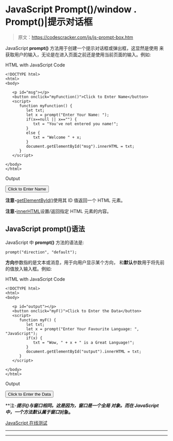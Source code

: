 # JavaScript Prompt()/window . Prompt()|提示对话框

> 原文：<https://codescracker.com/js/js-prompt-box.htm>

JavaScript **prompt()** 方法用于创建一个提示对话框或弹出框，这显然是使用 来获取用户的输入，无论是在进入页面之前还是使用当前页面的输入。例如:

HTML with JavaScript Code

```
<!DOCTYPE html>
<html>
<body>

   <p id="msg"></p>
   <button onclick="myFunction()">Click to Enter Name</button>
   <script>
      function myFunction() {
         let txt;
         let x = prompt("Enter Your Name: ");
         if(x==null || x=="") {
            txt = "You've not entered you name!";
         }
         else {
            txt = "Welcome " + x;
         }
         document.getElementById("msg").innerHTML = txt;
      }
   </script>

</body>
</html>
```

Output

<button onclick="myFunction()">Click to Enter Name</button> 

**注意-**[getElementById()](/js/js-getElementById.htm)使用其 ID 值返回一个 HTML 元素。

**注意-**[innerHTML](/js/js-innerHTML.htm)设置/返回指定 HTML 元素的内容。

## JavaScript prompt()语法

JavaScript 中 **prompt()** 方法的语法是:

```
prompt("direction", "default");
```

**方向**参数指的是文本或消息，用于向用户显示某个方向， 和**默认**参数用于将先前的值放入输入框。例如:

HTML with JavaScript Code

```
<!DOCTYPE html>
<html>
<body>

   <p id="output"></p>
   <button onclick="myF()">Click to Enter the Data</button>
   <script>
      function myF() {
         let txt;
         let x = prompt("Enter Your Favourite Language: ", "JavaScript");
         if(x) {
            txt = "Wow, " + x + " is a Great Language!";
         }
         document.getElementById("output").innerHTML = txt;
      }
   </script>

</body>
</html>
```

Output

<button onclick="myF()">Click to Enter the Data</button> 

**注-****提示()**与**窗口相同。这是因为，**窗口**是一个全局 对象。而在 JavaScript 中，一个方法默认属于*窗口*对象。**

[JavaScript 在线测试](/exam/showtest.php?subid=6)

* * *

* * *